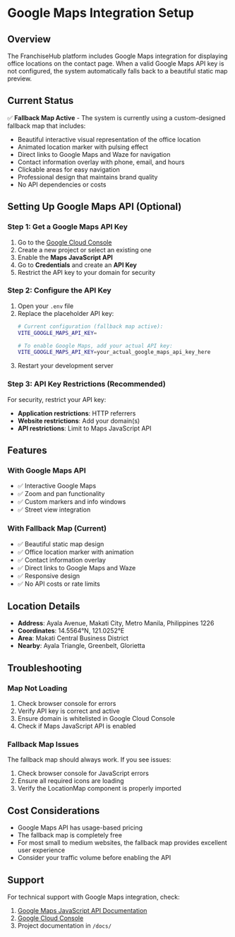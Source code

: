 # Google Maps Integration Setup

## Overview
The FranchiseHub platform includes Google Maps integration for displaying office locations on the contact page. When a valid Google Maps API key is not configured, the system automatically falls back to a beautiful static map preview.

## Current Status
✅ **Fallback Map Active** - The system is currently using a custom-designed fallback map that includes:
- Beautiful interactive visual representation of the office location
- Animated location marker with pulsing effect
- Direct links to Google Maps and Waze for navigation
- Contact information overlay with phone, email, and hours
- Clickable areas for easy navigation
- Professional design that maintains brand quality
- No API dependencies or costs

## Setting Up Google Maps API (Optional)

### Step 1: Get a Google Maps API Key
1. Go to the [Google Cloud Console](https://console.cloud.google.com/)
2. Create a new project or select an existing one
3. Enable the **Maps JavaScript API**
4. Go to **Credentials** and create an **API Key**
5. Restrict the API key to your domain for security

### Step 2: Configure the API Key
1. Open your `.env` file
2. Replace the placeholder API key:
   ```bash
   # Current configuration (fallback map active):
   VITE_GOOGLE_MAPS_API_KEY=

   # To enable Google Maps, add your actual API key:
   VITE_GOOGLE_MAPS_API_KEY=your_actual_google_maps_api_key_here
   ```
3. Restart your development server

### Step 3: API Key Restrictions (Recommended)
For security, restrict your API key:
- **Application restrictions**: HTTP referrers
- **Website restrictions**: Add your domain(s)
- **API restrictions**: Limit to Maps JavaScript API

## Features

### With Google Maps API
- ✅ Interactive Google Maps
- ✅ Zoom and pan functionality
- ✅ Custom markers and info windows
- ✅ Street view integration

### With Fallback Map (Current)
- ✅ Beautiful static map design
- ✅ Office location marker with animation
- ✅ Contact information overlay
- ✅ Direct links to Google Maps and Waze
- ✅ Responsive design
- ✅ No API costs or rate limits

## Location Details
- **Address**: Ayala Avenue, Makati City, Metro Manila, Philippines 1226
- **Coordinates**: 14.5564°N, 121.0252°E
- **Area**: Makati Central Business District
- **Nearby**: Ayala Triangle, Greenbelt, Glorietta

## Troubleshooting

### Map Not Loading
1. Check browser console for errors
2. Verify API key is correct and active
3. Ensure domain is whitelisted in Google Cloud Console
4. Check if Maps JavaScript API is enabled

### Fallback Map Issues
The fallback map should always work. If you see issues:
1. Check browser console for JavaScript errors
2. Ensure all required icons are loading
3. Verify the LocationMap component is properly imported

## Cost Considerations
- Google Maps API has usage-based pricing
- The fallback map is completely free
- For most small to medium websites, the fallback map provides excellent user experience
- Consider your traffic volume before enabling the API

## Support
For technical support with Google Maps integration, check:
1. [Google Maps JavaScript API Documentation](https://developers.google.com/maps/documentation/javascript)
2. [Google Cloud Console](https://console.cloud.google.com/)
3. Project documentation in `/docs/`
